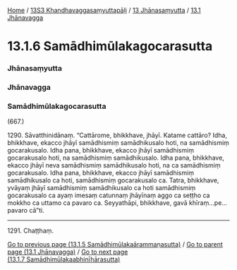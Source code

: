 
[Home](/) / [13S3 Khandhavaggasaṃyuttapāḷi](../../../13S3.md) / [13 Jhānasaṃyutta](../../13.md) / [13.1 Jhānavagga](../13.1.md)

# 13.1.6 Samādhimūlakagocarasutta

### Jhānasaṃyutta

### Jhānavagga

### Samādhimūlakagocarasutta

(667.)

1290\. Sāvatthinidānaṃ. “Cattārome, bhikkhave, jhāyī. Katame cattāro? Idha, bhikkhave, ekacco jhāyī samādhismiṃ samādhikusalo hoti, na samādhismiṃ gocarakusalo. Idha pana, bhikkhave, ekacco jhāyī samādhismiṃ gocarakusalo hoti, na samādhismiṃ samādhikusalo. Idha pana, bhikkhave, ekacco jhāyī neva samādhismiṃ samādhikusalo hoti, na ca samādhismiṃ gocarakusalo. Idha pana, bhikkhave, ekacco jhāyī samādhismiṃ samādhikusalo ca hoti, samādhismiṃ gocarakusalo ca. Tatra, bhikkhave, yvāyaṃ jhāyī samādhismiṃ samādhikusalo ca hoti samādhismiṃ gocarakusalo ca ayaṃ imesaṃ catunnaṃ jhāyīnaṃ aggo ca seṭṭho ca mokkho ca uttamo ca pavaro ca. Seyyathāpi, bhikkhave, gavā khīraṃ…pe…  pavaro cā”ti.

---

1291\. Chaṭṭhaṃ.



[Go to previous page (13.1.5 Samādhimūlakaārammaṇasutta)](13.1.5.md) / [Go to parent page (13.1 Jhānavagga)](../13.1.md) / [Go to next page (13.1.7 Samādhimūlakaabhinīhārasutta)](13.1.7.md)


